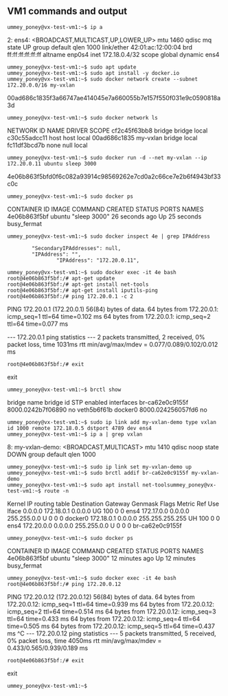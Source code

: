 ## VM1 commands and output 
```
ummey_poney@vx-test-vm1:~$ ip a
```
2: ens4: <BROADCAST,MULTICAST,UP,LOWER_UP> mtu 1460 qdisc mq state UP group default qlen 1000
    link/ether 42:01:ac:12:00:04 brd ff:ff:ff:ff:ff:ff
    altname enp0s4
    inet 172.18.0.4/32 scope global dynamic ens4
```
ummey_poney@vx-test-vm1:~$ sudo apt update
ummey_poney@vx-test-vm1:~$ sudo apt install -y docker.io
ummey_poney@vx-test-vm1:~$ sudo docker network create --subnet 172.20.0.0/16 my-vxlan
```
00ad686c1835f3a66747ae414045e7a660055b7e157f550f031e9c0590818a3d
```
ummey_poney@vx-test-vm1:~$ sudo docker network ls
```
NETWORK ID     NAME       DRIVER    SCOPE
cf2c45f63bb8   bridge     bridge    local
c30c55adcc11   host       host      local
00ad686c1835   my-vxlan   bridge    local
fc11df3bcd7b   none       null      local
```
ummey_poney@vx-test-vm1:~$ sudo docker run -d --net my-vxlan --ip 172.20.0.11 ubuntu sleep 3000
```
4e06b863f5bfd0f6c082a93914c98569262e7cd0a2c66ce7e2b6f4943bf33c0c
```
ummey_poney@vx-test-vm1:~$ sudo docker ps
```
CONTAINER ID   IMAGE     COMMAND        CREATED          STATUS          PORTS     NAMES
4e06b863f5bf   ubuntu    "sleep 3000"   26 seconds ago   Up 25 seconds             busy_fermat
```
ummey_poney@vx-test-vm1:~$ sudo docker inspect 4e | grep IPAddress
```
            "SecondaryIPAddresses": null,
            "IPAddress": "",
                    "IPAddress": "172.20.0.11",
```
ummey_poney@vx-test-vm1:~$ sudo docker exec -it 4e bash
root@4e06b863f5bf:/# apt-get update
root@4e06b863f5bf:/# apt-get install net-tools
root@4e06b863f5bf:/# apt-get install iputils-ping
root@4e06b863f5bf:/# ping 172.20.0.1 -c 2
```
PING 172.20.0.1 (172.20.0.1) 56(84) bytes of data.
64 bytes from 172.20.0.1: icmp_seq=1 ttl=64 time=0.102 ms
64 bytes from 172.20.0.1: icmp_seq=2 ttl=64 time=0.077 ms

--- 172.20.0.1 ping statistics ---
2 packets transmitted, 2 received, 0% packet loss, time 1031ms
rtt min/avg/max/mdev = 0.077/0.089/0.102/0.012 ms
```
root@4e06b863f5bf:/# exit
```
exit
```
ummey_poney@vx-test-vm1:~$ brctl show
```
bridge name     bridge id               STP enabled     interfaces
br-ca62e0c9155f         8000.0242b7f06890       no              veth5b6f61b
docker0         8000.024256057fd6       no
```
ummey_poney@vx-test-vm1:~$ sudo ip link add my-vxlan-demo type vxlan id 1000 remote 172.18.0.5 dstport 4789 dev ens4
ummey_poney@vx-test-vm1:~$ ip a | grep vxlan
```
8: my-vxlan-demo: <BROADCAST,MULTICAST> mtu 1410 qdisc noop state DOWN group default qlen 1000
```
ummey_poney@vx-test-vm1:~$ sudo ip link set my-vxlan-demo up
ummey_poney@vx-test-vm1:~$ sudo brctl addif br-ca62e0c9155f my-vxlan-demo
ummey_poney@vx-test-vm1:~$ sudo apt install net-toolsummey_poney@vx-test-vm1:~$ route -n
```
Kernel IP routing table
Destination     Gateway         Genmask         Flags Metric Ref    Use Iface
0.0.0.0         172.18.0.1      0.0.0.0         UG    100    0        0 ens4
172.17.0.0      0.0.0.0         255.255.0.0     U     0      0        0 docker0
172.18.0.1      0.0.0.0         255.255.255.255 UH    100    0        0 ens4
172.20.0.0      0.0.0.0         255.255.0.0     U     0      0        0 br-ca62e0c9155f
```
ummey_poney@vx-test-vm1:~$ sudo docker ps
```
CONTAINER ID   IMAGE     COMMAND        CREATED          STATUS          PORTS     NAMES
4e06b863f5bf   ubuntu    "sleep 3000"   12 minutes ago   Up 12 minutes             busy_fermat
```
ummey_poney@vx-test-vm1:~$ sudo docker exec -it 4e bash
root@4e06b863f5bf:/# ping 172.20.0.12
```
PING 172.20.0.12 (172.20.0.12) 56(84) bytes of data.
64 bytes from 172.20.0.12: icmp_seq=1 ttl=64 time=0.939 ms
64 bytes from 172.20.0.12: icmp_seq=2 ttl=64 time=0.514 ms
64 bytes from 172.20.0.12: icmp_seq=3 ttl=64 time=0.433 ms
64 bytes from 172.20.0.12: icmp_seq=4 ttl=64 time=0.505 ms
64 bytes from 172.20.0.12: icmp_seq=5 ttl=64 time=0.437 ms
^C
--- 172.20.0.12 ping statistics ---
5 packets transmitted, 5 received, 0% packet loss, time 4050ms
rtt min/avg/max/mdev = 0.433/0.565/0.939/0.189 ms
```
root@4e06b863f5bf:/# exit
```
exit
```
ummey_poney@vx-test-vm1:~$
```
